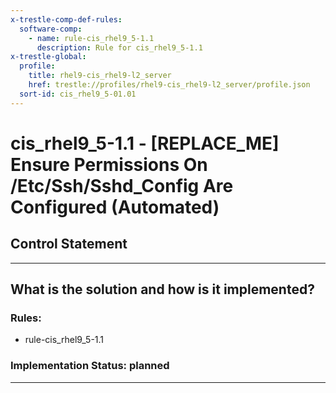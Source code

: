 ```yaml
---
x-trestle-comp-def-rules:
  software-comp:
    - name: rule-cis_rhel9_5-1.1
      description: Rule for cis_rhel9_5-1.1
x-trestle-global:
  profile:
    title: rhel9-cis_rhel9-l2_server
    href: trestle://profiles/rhel9-cis_rhel9-l2_server/profile.json
  sort-id: cis_rhel9_5-01.01
---
```


# cis_rhel9_5-1.1 - \[REPLACE_ME\] Ensure Permissions On /Etc/Ssh/Sshd_Config Are Configured (Automated)

## Control Statement

______________________________________________________________________

## What is the solution and how is it implemented?

<!-- For implementation status enter one of: implemented, partial, planned, alternative, not-applicable -->

<!-- Note that the list of rules under ### Rules: is read-only and changes will not be captured after assembly to JSON -->

<!-- Add control implementation description here for control: cis_rhel9_5-1.1 -->

### Rules:

  - rule-cis_rhel9_5-1.1

### Implementation Status: planned

______________________________________________________________________
